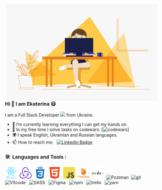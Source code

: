
<div id="header" align="center">
<p><img align="right" alt="GIF" src="./code.gif" width="500" height="320" />
</p>
</div>

### 	 Hi &#128075; I am Ekaterina	&#128515;
I am a Full Stack Developer <img src="https://media.giphy.com/media/WUlplcMpOCEmTGBtBW/giphy.gif" width="30"> from Ukraine.
- 🔭  I’m currently learning everything I can get my hands on.
- 🌱 In my free time I solve tasks on codewars. [![codewars](https://www.codewars.com/users/EkaterinaKononenko/badges/micro)]
- 🌍 I speak English, Ukrainian and Russian languages.
- 📫 How to reach me: &nbsp; [![Linkedin Badge](https://img.shields.io/badge/-EkaterinaKononenko-blue?style=flat&logo=Linkedin&logoColor=white)](https://www.linkedin.com/in/ekaterinakononenko/)

### 🛠 &nbsp;Languages and Tools :
 <p>
<img src="https://github.com/devicons/devicon/blob/master/icons/react/react-original-wordmark.svg" title="React" alt="React" width="40" height="40"/>&nbsp;
<img src="https://github.com/devicons/devicon/blob/master/icons/redux/redux-original.svg" title="Redux" alt="Redux " width="40" height="40"/>&nbsp;
<img src="https://github.com/devicons/devicon/blob/master/icons/css3/css3-plain-wordmark.svg"  title="CSS3" alt="CSS" width="40" height="40"/>&nbsp;
<img src="https://github.com/devicons/devicon/blob/master/icons/html5/html5-original.svg" title="HTML5" alt="HTML" width="40" height="40"/>&nbsp;
<img src="https://github.com/devicons/devicon/blob/master/icons/javascript/javascript-original.svg" title="JavaScript" alt="JavaScript" width="40" height="40"/>&nbsp;
<img src="https://github.com/devicons/devicon/blob/master/icons/firebase/firebase-plain-wordmark.svg" title="Firebase" alt="Firebase" width="40" height="40"/>&nbsp;
<img src="https://github.com/devicons/devicon/blob/master/icons/nodejs/nodejs-original-wordmark.svg" title="NodeJS" alt="NodeJS" width="40" height="40"/>&nbsp;
<img src="https://www.vectorlogo.zone/logos/getpostman/getpostman-icon.svg" title="Postman"  alt="Postman" width="40" height="40"/>&nbsp;
<img src="https://cdn.jsdelivr.net/gh/devicons/devicon/icons/git/git-original-wordmark.svg" alt="git" width="40" height="40"/> &nbsp;
<img src="https://cdn.jsdelivr.net/gh/devicons/devicon/icons/visualstudio/visualstudio-plain.svg" alt="VScode" title="VScode" width="40" height="40"/> &nbsp;    
<img src="https://cdn.jsdelivr.net/gh/devicons/devicon/icons/sass/sass-original.svg" alt="SASS" title="SASS" width="40" height="40"/> &nbsp;
<img src="https://cdn.jsdelivr.net/gh/devicons/devicon/icons/figma/figma-original.svg" alt="Figma" title="Figma" width="40" height="40"/> &nbsp;  
<img src="https://cdn.jsdelivr.net/gh/devicons/devicon/icons/npm/npm-original-wordmark.svg" alt="npm" title="npm" width="40" height="40"/> &nbsp;
<img src="https://cdn.jsdelivr.net/gh/devicons/devicon/icons/trello/trello-plain.svg" alt="trello" title="trello" width="40" height="40"/> &nbsp;
<img src="https://cdn.jsdelivr.net/gh/devicons/devicon/icons/yarn/yarn-original.svg" alt="yarn" title="yarn" width="40" height="40"/> &nbsp;                    
</p>

<p><img align="right" src="https://komarev.com/ghpvc/?username=EkaterinaKononenko&style=flat-square&color=blue" alt=""/></p>
